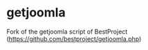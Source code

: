 # getjoomla
Fork of the getjoomla script of BestProject (https://github.com/bestproject/getjoomla.php)
